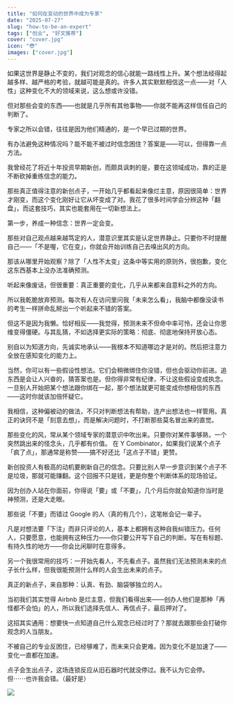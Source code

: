 ```yaml
---
title: "如何在变动的世界中成为专家"
date: "2025-07-27"
slug: "how-to-be-an-expert"
tags: ["创业", "好文推荐"]
cover: "cover.jpg"
icon: "😎"
images: ["cover.jpg"]
---
```

如果这世界是静止不变的，我们对观念的信心就能一路线性上升。某个想法经得起越多样、越严格的考验，就越可能是真的。许多人其实默默相信这一点——对「人性」这种变化不大的领域来说，这么想或许没错。



但对那些会变的东西——也就是几乎所有其他事物——你就不能再这样信任自己的判断了。



专家之所以会错，往往是因为他们精通的，是一个早已过期的世界。



有办法避免这种情况吗？能不能不被过时信念困住？答案是——可以，但得靠一点方法。



我曾经花了将近十年投资早期新创，而颇具讽刺的是，要在这领域成功，靠的正是不断砍掉重练信念的能力。



那些真正值得注意的新创点子，一开始几乎都看起来像烂主意，原因很简单：世界才刚变，而这个变化刚好让它从坏变成了对。我花了很多时间学会分辨这种「翻盘」，而这套技巧，其实也能套用在一切新想法上。



第一步，养成一种信念：世界一定会变。



那些对自己观点越来越笃定的人，潜意识里其实是认定世界静止。只要你不时提醒自己——「不是喔，它在变」，你就会开始训练自己去嗅出风的方向。



那该从哪里开始观察？除了「人性不太变」这条中等实用的原则外，很抱歉，变化这东西基本上没办法准确预测。



听起来像废话，但很重要：真正重要的变化，几乎从来都来自意料之外的方向。



所以我乾脆放弃预测。每次有人在访问里问我「未来怎么看」，我脑中都像没读书的考生一样拼命乱掰出一个听起来不错的答案。



但这不是因为我懒。恰好相反——我觉得，预测未来不但命中率可怜，还会让你思维变得僵硬。与其乱猜，不如选择更实际的策略：彻底、彻底地保持开放心态。



别自以为知道方向，先诚实地承认——我根本不知道哪边才是对的。然后把注意力全放在感知变化的能力上。



当然，你可以有一些假设性想法。它们会稍微绑住你没错，但也会驱动你前进。追东西是会让人兴奋的，猜答案也是。但你得非常有纪律，不让这些假设变成执念。
一旦别人开始把某个想法跟你绑在一起，那个想法就更可能变成你想相信的东西——这时你就该加倍怀疑它。



我相信，这种偏被动的做法，不只对判断想法有帮助，连产出想法也一样管用。真正的诀窍不是「刻意去想」，而是解决问题时，不打断那些莫名冒出来的直觉。



那些变化的风，常从某个领域专家的潜意识中吹出来。只要你对某件事够熟，一个突然跳出来的怪念头，几乎都有价值。
在 Y Combinator，如果我们说某个点子「疯了点」，那通常是称赞——搞不好还比「这点子不错」更赞。



新创投资人有极高的动机要刷新自己的信念。只要比别人早一步意识到某个点子不是垃圾，那就可能赚翻。这个回报不只是钱，更是你整个判断体系的现场验证。



因为创办人站在你面前，你得说「要」或「不要」，几个月后你就会知道你当时是神预测，还是大走眼。



那些说「不要」而错过 Google 的人（真的有几个），这笔帐会记一辈子。



凡是对想法要「下注」而非只评论的人，基本上都拥有这种自我纠错压力。任何人，只要愿意，也能拥有这种压力——你只要公开写下自己的判断。写在有标题、有持久性的地方——你会比闲聊时在意得多。



另一个我很常用的技巧：一开始先看人，不先看点子。虽然我们无法预测未来的点子长什么样，但我很能预测什么样的人会生出未来的点子。



真正的新点子，来自那种：认真、有劲、脑袋够独立的人。



当初我们其实觉得 Airbnb 是烂主意，但我们看得出来——创办人他们是那种「再怪都不会怕」的人，所以我们选择先信人、再信点子，最后押对了。



这招其实通用：想要快一点知道自己什么观念已经过时了？那就去跟那些会打破你观念的人当朋友。



不被自己的专业反困住，已经够难了，而未来只会更难。因为变化不是加速了——变化一直都在加速。



点子会生出点子，这场连锁反应从旧石器时代就没停过。我不认为它会停。
但⋯⋯也许我会错。（最好是）




![](https://prod-files-secure.s3.us-west-2.amazonaws.com/112d0858-5090-4d34-a606-b75eb8d65fd2/46476355-9cf3-4e99-9b7a-3531bc426380/1000202064.png?X-Amz-Algorithm=AWS4-HMAC-SHA256&X-Amz-Content-Sha256=UNSIGNED-PAYLOAD&X-Amz-Credential=ASIAZI2LB466YT7XKVAT%2F20251029%2Fus-west-2%2Fs3%2Faws4_request&X-Amz-Date=20251029T145332Z&X-Amz-Expires=3600&X-Amz-Security-Token=IQoJb3JpZ2luX2VjEB8aCXVzLXdlc3QtMiJGMEQCIBqlYX9HL%2BsaqbUgGaLjICmLUJx2%2F2rPE3klzyBNfhkiAiBoh8E5MB2dfgKze4vzUNccMdDR28aA0uYCU6nwq2lPcyqIBAjY%2F%2F%2F%2F%2F%2F%2F%2F%2F%2F8BEAAaDDYzNzQyMzE4MzgwNSIMKJP7R3fYXT3DOcDBKtwDLigYzkWJHrVKZeSYGnyBQpFKHY%2B7Fy6EZEJn1d2kFvk07MTYfdGIjE1dmmzJThC0VeYZLeRGfWSR%2BGYgmpIjBbz3nJ2YP53xrJfhO2LaUnWgL8UGfUBJhVqu6UEHuA0CAnZe2nazZaiFIUs%2FqQz4dAtIkYacHJ21H%2FkbcA9CfUl%2FeniobEFEu6p6XgvelfZlhdueYjNMWCPj1lvXmtcmKSz9NZZnNJX4C4v4Iq3Y4sGPpGfEOPBUh1HY9cC4motyeSIx4KDe45QidctGD%2FoRftEEORX8fw4aDg9XPgPNtjgFi4UPAdPE%2BX%2FG8I7Ei9UQZXl96iLqwgy%2BD%2FsTyl5OUKD6tRr9JHij5TK0CZpSHUnoWxzL%2B%2FdhtMuzB6MIUsShd5rez%2FGbdfMstAF85SNvEDhFf2MpVCPZt6HJ46vyv9X953WRCgKT1t4%2FDI0nvPoXDzeY9xPdzlcu3N8LY1y7EwRWh0BeyfypuSRDIAdEyIr%2FzlCU1yyqq0UZM%2FwqJDXwEqlsw33GFazQocxEjEIV88rAgOkaXeZ1SKwXCFRYZdLxrCGivQDtOfWETQD3bdxe03lLfbbmXsYTyicedo12PbGP0FE%2Bgc1gI0bniuom4zgcuY9M8v2SmBfdybcw6dOIyAY6pgEuqSyRrb91SRNWIVGF8vZnwvG5td%2F7xkZD1%2BxDpM1%2FGbQb%2B0KHsoPxyvyfHsAIWrjNChs0Cn3hcE1T7FPS1p7QYG4tgNJb2D%2FdHCpgWnLZm7R7DTGXH3LBlA%2BX3NDfw9kT0uOFOXskLxLAGUVB198impW%2BPtJ0uWfZ713Q4L5%2B4CjFmBLRd4bb%2FEQPFEKS2dSpFcu6kZnL2UkqzZ3Z3nvdbhuFfDl7&X-Amz-Signature=4d1aa7874edf184068a5660203efb237c514d3096a10245b40d80ac3abaa9391&X-Amz-SignedHeaders=host&x-amz-checksum-mode=ENABLED&x-id=GetObject)

